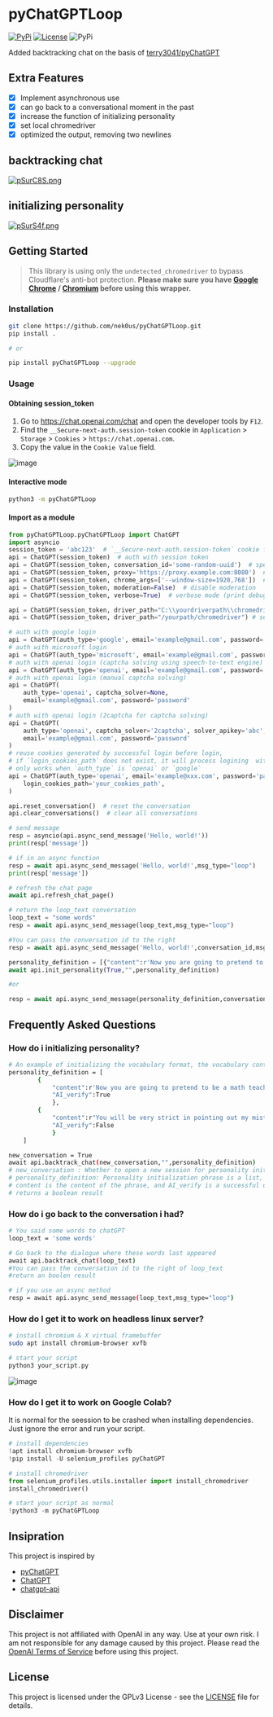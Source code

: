 # pyChatGPTLoop

[![PyPi](https://img.shields.io/pypi/v/pyChatGPTLoop.svg)](https://pypi.python.org/pypi/pyChatGPTLoop)
[![License](https://img.shields.io/github/license/terry3041/pyChatGPT.svg?color=green)](https://github.com/terry3041/pyChatGPT/blob/main/LICENSE)
![PyPi](https://img.shields.io/badge/code_style-black+flake8-blue.svg)



Added backtracking chat on the basis of [terry3041/pyChatGPT](https://github.com/terry3041/pyChatGPT)


## Extra Features

-   [x] Implement asynchronous use
-   [x] can go back to a conversational moment in the past
-   [x] increase the function of initializing personality
-   [x] set local chromedriver 
-   [x] optimized the output, removing two newlines

## backtracking chat

[![pSurC8S.png](https://s1.ax1x.com/2023/01/12/pSurC8S.png)](https://imgse.com/i/pSurC8S)


## initializing personality


[![pSurS4f.png](https://s1.ax1x.com/2023/01/12/pSurS4f.png)](https://imgse.com/i/pSurS4f)


## Getting Started

> This library is using only the `undetected_chromedriver` to bypass Cloudflare's anti-bot protection.  **Please make sure you have [Google Chrome](https://www.google.com/chrome/) / [Chromium](https://www.chromium.org/) before using this wrapper.**

### Installation

```bash
git clone https://github.com/nek0us/pyChatGPTLoop.git
pip install .

# or

pip install pyChatGPTLoop --upgrade
```

### Usage

#### Obtaining session_token

1. Go to https://chat.openai.com/chat and open the developer tools by `F12`.
2. Find the `__Secure-next-auth.session-token` cookie in `Application` > `Storage` > `Cookies` > `https://chat.openai.com`.
3. Copy the value in the `Cookie Value` field.

![image](https://user-images.githubusercontent.com/19218518/206170122-61fbe94f-4b0c-4782-a344-e26ac0d4e2a7.png)

#### Interactive mode

```bash
python3 -m pyChatGPTLoop
```

#### Import as a module

```python
from pyChatGPTLoop.pyChatGPTLoop import ChatGPT
import asyncio
session_token = 'abc123'  # `__Secure-next-auth.session-token` cookie from https://chat.openai.com/chat
api = ChatGPT(session_token)  # auth with session token
api = ChatGPT(session_token, conversation_id='some-random-uuid')  # specify conversation id
api = ChatGPT(session_token, proxy='https://proxy.example.com:8080')  # specify proxy
api = ChatGPT(session_token, chrome_args=['--window-size=1920,768'])  # specify chrome args
api = ChatGPT(session_token, moderation=False)  # disable moderation
api = ChatGPT(session_token, verbose=True)  # verbose mode (print debug messages)

api = ChatGPT(session_token, driver_path="C:\\yourdriverpath\\chromedriver.exe") # set local chromedriver if you don't wish it update in windows
api = ChatGPT(session_token, driver_path="/yourpath/chromedriver") # set local chromedriver if you don't wish it update in linux

# auth with google login
api = ChatGPT(auth_type='google', email='example@gmail.com', password='password')
# auth with microsoft login
api = ChatGPT(auth_type='microsoft', email='example@gmail.com', password='password')
# auth with openai login (captcha solving using speech-to-text engine)
api = ChatGPT(auth_type='openai', email='example@gmail.com', password='password')
# auth with openai login (manual captcha solving)
api = ChatGPT(
    auth_type='openai', captcha_solver=None,
    email='example@gmail.com', password='password'
)
# auth with openai login (2captcha for captcha solving)
api = ChatGPT(
    auth_type='openai', captcha_solver='2captcha', solver_apikey='abc',
    email='example@gmail.com', password='password'
)
# reuse cookies generated by successful login before login,
# if `login_cookies_path` does not exist, it will process logining  with `auth_type`, and save cookies to `login_cookies_path`
# only works when `auth_type` is `openai` or `google`
api = ChatGPT(auth_type='openai', email='example@xxx.com', password='password',
    login_cookies_path='your_cookies_path',
)

api.reset_conversation()  # reset the conversation
api.clear_conversations()  # clear all conversations

# send message 
resp = asyncio(api.async_send_message('Hello, world!'))
print(resp['message'])

# if in an async function
resp = await api.async_send_message('Hello, world!',msg_type="loop")
print(resp['message'])

# refresh the chat page
await api.refresh_chat_page()  

# return the loop_text conversation
loop_text = "some words"
resp = await api.async_send_message(loop_text,msg_type="loop")

#You can pass the conversation id to the right
resp = await api.async_send_message('Hello, world!',conversation_id,msg_type="msg")

personality_definition = [{"content":r'Now you are going to pretend to be a math teacher called "nothing" to help me with my math',"AI_verify":True}]
await api.init_personality(True,"",personality_definition)

#or 

resp = await api.async_send_message(personality_definition,conversation_id,msg_type="init")

```

## Frequently Asked Questions

### How do i initializing personality?

```bash
# An example of initializing the vocabulary format, the vocabulary content is not representative
personality_definition = [
        {
            "content":r'Now you are going to pretend to be a math teacher called "nothing" to help me with my math',
            "AI_verify":True
            },
        {
            "content":r"You will be very strict in pointing out my mistakes",
            "AI_verify":False
            }
    ]

new_conversation = True
await api.backtrack_chat(new_conversation,"",personality_definition)
# new_conversation : Whether to open a new session for personality initialization, the default is true
# personality_definition: Personality initialization phrase is a list, a single element is a dict, 
# content is the content of the phrase, and AI_verify is a successful detection of personality
# returns a boolean result
```

### How do i go back to the conversation i had?

```bash
# You said some words to chatGPT
loop_text = 'some words'

# Go back to the dialogue where these words last appeared
await api.backtrack_chat(loop_text)
#You can pass the conversation id to the right of loop_text
#return an boolen result

# if you use an async method
resp = await api.async_send_message(loop_text,msg_type="loop")
```

### How do I get it to work on headless linux server?

```bash
# install chromium & X virtual framebuffer
sudo apt install chromium-browser xvfb

# start your script
python3 your_script.py
```
![image](https://user-images.githubusercontent.com/19218518/206170122-61fbe94f-4b0c-4782-a344-e26ac0d4e2a7.png)
### How do I get it to work on Google Colab?

It is normal for the seession to be crashed when installing dependencies. Just ignore the error and run your script.

```python
# install dependencies
!apt install chromium-browser xvfb
!pip install -U selenium_profiles pyChatGPT

# install chromedriver
from selenium_profiles.utils.installer import install_chromedriver
install_chromedriver()
```

```python
# start your script as normal
!python3 -m pyChatGPTLoop
```

## Insipration

This project is inspired by

-   [pyChatGPT](https://github.com/terry3041/pyChatGPT)
-   [ChatGPT](https://github.com/acheong08/ChatGPT)
-   [chatgpt-api](https://github.com/transitive-bullshit/chatgpt-api)

## Disclaimer

This project is not affiliated with OpenAI in any way. Use at your own risk. I am not responsible for any damage caused by this project. Please read the [OpenAI Terms of Service](https://beta.openai.com/terms) before using this project.

## License

This project is licensed under the GPLv3 License - see the [LICENSE](LICENSE) file for details.
